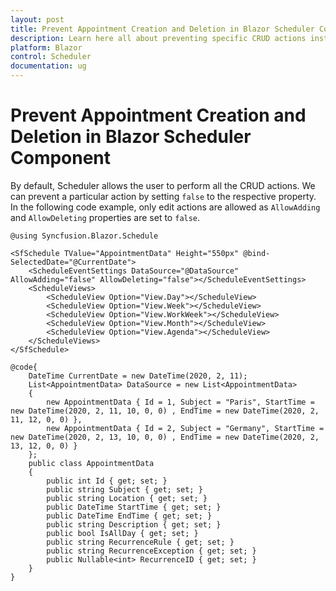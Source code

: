 ```yaml
---
layout: post
title: Prevent Appointment Creation and Deletion in Blazor Scheduler Component | Syncfusion
description: Learn here all about preventing specific CRUD actions instead of setting read only in Syncfusion Blazor Scheduler component and more.
platform: Blazor
control: Scheduler
documentation: ug
---
```


# Prevent Appointment Creation and Deletion in Blazor Scheduler Component

By default, Scheduler allows the user to perform all the CRUD actions. We can prevent a particular action by setting `false` to the respective property. In the following code example, only edit actions are allowed as `AllowAdding` and `AllowDeleting` properties are set to `false`.

```cshtml
@using Syncfusion.Blazor.Schedule

<SfSchedule TValue="AppointmentData" Height="550px" @bind-SelectedDate="@CurrentDate">
    <ScheduleEventSettings DataSource="@DataSource" AllowAdding="false" AllowDeleting="false"></ScheduleEventSettings>
    <ScheduleViews>
        <ScheduleView Option="View.Day"></ScheduleView>
        <ScheduleView Option="View.Week"></ScheduleView>
        <ScheduleView Option="View.WorkWeek"></ScheduleView>
        <ScheduleView Option="View.Month"></ScheduleView>
        <ScheduleView Option="View.Agenda"></ScheduleView>
    </ScheduleViews>
</SfSchedule>

@code{
    DateTime CurrentDate = new DateTime(2020, 2, 11);
    List<AppointmentData> DataSource = new List<AppointmentData>
    {
        new AppointmentData { Id = 1, Subject = "Paris", StartTime = new DateTime(2020, 2, 11, 10, 0, 0) , EndTime = new DateTime(2020, 2, 11, 12, 0, 0) },
        new AppointmentData { Id = 2, Subject = "Germany", StartTime = new DateTime(2020, 2, 13, 10, 0, 0) , EndTime = new DateTime(2020, 2, 13, 12, 0, 0) }
    };
    public class AppointmentData
    {
        public int Id { get; set; }
        public string Subject { get; set; }
        public string Location { get; set; }
        public DateTime StartTime { get; set; }
        public DateTime EndTime { get; set; }
        public string Description { get; set; }
        public bool IsAllDay { get; set; }
        public string RecurrenceRule { get; set; }
        public string RecurrenceException { get; set; }
        public Nullable<int> RecurrenceID { get; set; }
    }
}
```